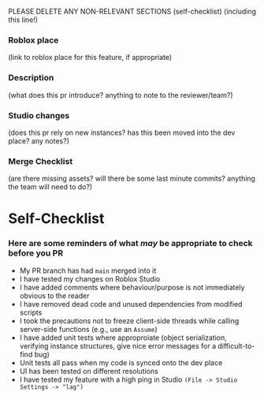 PLEASE DELETE ANY NON-RELEVANT SECTIONS (self-checklist) (including this line!)

### Roblox place
(link to roblox place for this feature, if appropriate)

### Description
(what does this pr introduce? anything to note to the reviewer/team?)

### Studio changes
(does this pr rely on new instances? has this been moved into the dev place? any notes?)

### Merge Checklist
(are there missing assets? will there be some last minute commits? anything the team will need to do?)

# Self-Checklist
### Here are some reminders of what _may_ be appropriate to check before you PR
 - My PR branch has had `main` merged into it
 - I have tested my changes on Roblox Studio
 - I have added comments where behaviour/purpose is not immediately obvious to the reader
 - I have removed dead code and unused dependencies from modified scripts
 - I took the precautions not to freeze client-side threads while calling server-side functions (e.g., use an `Assume`)
 - I have added unit tests where approproiate (object serialization, verifying instance structures, give nice error messages for a difficult-to-find bug)
 - Unit tests all pass when my code is synced onto the dev place
 - UI has been tested on different resolutions
 - I have tested my feature with a high ping in Studio `(File -> Studio Settings -> "lag")`
